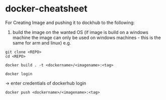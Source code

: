 # docker-cheatsheet


For Creating Image and pushing it to dockhub to the following:

1. build the image on the wanted OS (if image is build on a windows machine the image can only be used on windows machines - this is the same for arm and linux)
e.g. 
```
git clone <REPO>
cd <REPO>
```
```
docker build . -t <dockername>/<imagename>:<tag>
```
```
docker login
```
-> enter credentials of dockerhub login

```
docker push <dockername>/<imagename>:<tag>
```
